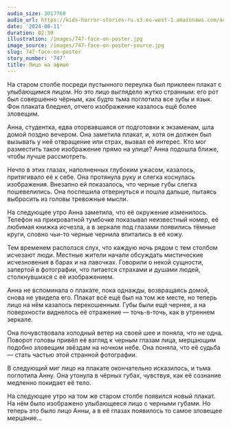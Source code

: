 ```yaml
---
audio_size: 3017760
audio_url: https://kids-horror-stories-ru.s3.eu-west-1.amazonaws.com/audio/747-face-on-poster.mp3
date: '2024-08-11'
duration: 02:30
illustration: /images/747-face-on-poster.jpg
image_source: /images/747-face-on-poster-source.jpg
slug: 747-face-on-poster
story_number: '747'
title: Лицо на афише
---
```


На старом столбе посреди пустынного переулка был приклеен плакат с улыбающимся лицом. Но это лицо выглядело жутко странным: его рот был совершенно чёрным, как будто тьма поглотила все зубы и язык. Фон плаката бледнел, отчего изображение казалось ещё более зловещим.

Анна, студентка, едва оторвавшаяся от подготовки к экзаменам, шла домой поздно вечером. Она заметила плакат, и, хотя он должен был вызывать у неё отвращение или страх, вызвал её интерес. Кто мог разместить такое изображение прямо на улице? Анна подошла ближе, чтобы лучше рассмотреть. 

Нечто в этих глазах, наполненных глубоким ужасом, казалось, притягивало её к себе. Она протянула руку и слегка коснулась изображения. Внезапно ей показалось, что черные губы слегка пошевелились. Она поспешила отвернуться и пошла дальше, пытаясь выбросить из головы тревожные мысли.

На следующее утро Анна заметила, что её окружение изменилось. Телефон на прикроватной тумбочке показывал неизвестный номер, её любимая книжка исчезла, а в зеркале под глазами появились тёмные круги, словно чьи-то черные чернила впитались в её кожу. 

Тем временем расползся слух, что каждую ночь рядом с тем столбом исчезают люди. Местные жители начали обсуждать мистические исчезновения в барах и на лавочках. Говорили о некой сущности, запертой в фотографии, что питается страхами и душами людей, столкнувшихся с её изображением.

Анна не вспоминала о плакате, пока однажды, возвращаясь домой, снова не увидела его. Плакат всё ещё был на том же месте, но теперь лицо на нём казалось перекошенным. Губы были ещё чернее, а на поверхности виднелось её отражение — точь-в-точь, как в утреннем зеркале. 

Она почувствовала холодный ветер на своей шее и поняла, что не одна. Поворот головы привёл её взгляд к черным глазам лица, мерцающим подобно зловещим звёздам на ночном небе. Она поняла, что её судьба — стать частью этой странной фотографии.

В следующий миг лицо на плакате окончательно исказилось, и тьма поглотила Анну. Она утонула в чёрных губах, чувствуя, как её сознание медленно покидает её тело.

На следующее утро на том же старом столбе появился новый плакат. На нём было изображено улыбающееся лицо с черными губами. Но теперь это было лицо Анны, а в её глазах появилось то самое зловещее мерцание...